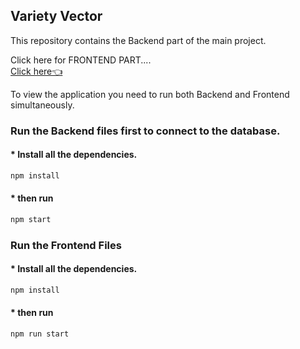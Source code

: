 ## Variety Vector

This repository contains the Backend part of the main project.

Click here for FRONTEND PART....
<br>[Click here👈](https://github.com/shivanshugarg12800/ecommerceFrontend)

To view the application you need to run both Backend and Frontend simultaneously.

### Run the Backend files first to connect to the database.

#### \* Install all the dependencies.

```bash
npm install
```

#### \* then run

```bash
npm start
```

### Run the Frontend Files

#### \* Install all the dependencies.

```bash
npm install
```

#### \* then run

```bash
npm run start
```
